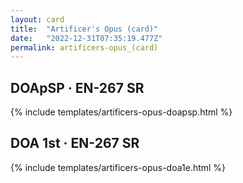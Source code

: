 ```yaml
---
layout: card
title:  "Artificer's Opus (card)"
date:   "2022-12-31T07:35:19.477Z"
permalink: artificers-opus_(card)
---
```


## DOApSP &middot; EN-267 SR

{% include templates/artificers-opus-doapsp.html %}


## DOA 1st &middot; EN-267 SR

{% include templates/artificers-opus-doa1e.html %}
